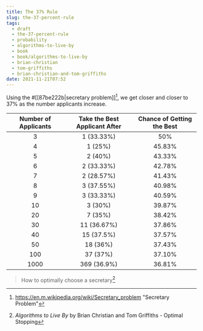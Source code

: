 ```yaml
---
title: The 37% Rule
slug: the-37-percent-rule
tags:
  - draft
  - the-37-percent-rule
  - probability
  - algorithms-to-live-by
  - book
  - book/algorithms-to-live-by
  - brian-christian
  - tom-griffiths
  - brian-christian-and-tom-griffiths
date: 2021-11-21T07:52
---
```



Using the #[[87be222b|secretary problem]][^1], we get closer and closer to 37%
as the number applicants increase.

| Number of Applicants | Take the Best Applicant After | Chance of Getting the Best |
| :------------------: | :---------------------------: | :------------------------: |
| 3                    | 1 (33.33%)                    | 50%                        |
| 4                    | 1 (25%)                       | 45.83%                     |
| 5                    | 2 (40%)                       | 43.33%                     |
| 6                    | 2 (33.33%)                    | 42.78%                     |
| 7                    | 2 (28.57%)                    | 41.43%                     |
| 8                    | 3 (37.55%)                    | 40.98%                     |
| 9                    | 3 (33.33%)                    | 40.59%                     |
| 10                   | 3 (30%)                       | 39.87%                     |
| 20                   | 7 (35%)                       | 38.42%                     |
| 30                   | 11 (36.67%)                   | 37.86%                     |
| 40                   | 15 (37.5%)                    | 37.57%                     |
| 50                   | 18 (36%)                      | 37.43%                     |
| 100                  | 37 (37%)                      | 37.10%                     |
| 1000                 | 369 (36.9%)                   | 36.81%                     |

> How to optimally choose a secretary[^2]


[^1]: https://en.m.wikipedia.org/wiki/Secretary_problem "Secretary Problem"
[^2]: _Algorithms to Live By_ by Brian Christian and Tom Griffiths - Optimal Stopping
